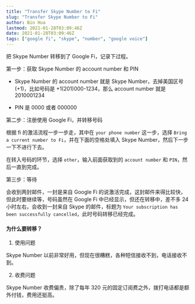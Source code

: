 ```yaml
---
title: "Transfer Skype Number to Fi"
slug: "Transfer Skype Number to Fi"
author: Bin Hua
lastmod: 2021-01-28T03:09:46Z
date: 2021-01-28T03:09:46Z
tags: ["google fi", "skype", "number", "google voice"]
---
```



把 Skype Number 转移到了 Google Fi，记录下过程。

第一步：获取 Skype Number 的 account number 和 PIN

- Skype Number 的 account number 就是 Skype Number，去掉美国区号(+1)，比如号码是 +1(201)000-1234，那么 account number 就是 2010001234

- PIN 是 0000 或者 000000

第二步：注册使用 Google Fi，并转移号码

根据 fi 的激活流程一步一步走，其中在 `your phone number` 这一步，选择 `Bring a current number to Fi`，并在下面的空格处填入 Skype Number，然后下一步一下不进行下去。

在转入号码的环节，选择 `other`，输入前面获取到的 `account number` 和  `PIN`，然后一直到完成。

第三步：等待

会收到两封邮件，一封是来自 Google Fi 的说激活完成，这封邮件来得比较快，但此时要继续等，号码虽然在 Google Fi 中已经显示，但还在转移中，差不多 24 小时左右，会收到一封来自 Skype 的邮件，标题为 `Your subscription has been successfully cancelled`，此时号码转移已经完成。

#### 为什么要转移？

1. 使用问题

Skype Number 以前非常好用，但现在很糟糕，各种短信接收不到，电话接收不到。

2. 收费问题

Skype Number 收费偏贵，除了每年 320 元的固定订阅费之外，拨打电话都是额外付钱，费用还挺高。

